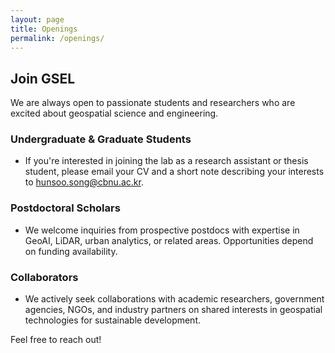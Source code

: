 ```yaml
---
layout: page
title: Openings
permalink: /openings/
---
```


## Join GSEL

We are always open to passionate students and researchers who are excited about geospatial science and engineering.

### Undergraduate & Graduate Students
- If you're interested in joining the lab as a research assistant or thesis student, please email your CV and a short note describing your interests to hunsoo.song@cbnu.ac.kr.

### Postdoctoral Scholars
- We welcome inquiries from prospective postdocs with expertise in GeoAI, LiDAR, urban analytics, or related areas. Opportunities depend on funding availability.

### Collaborators
- We actively seek collaborations with academic researchers, government agencies, NGOs, and industry partners on shared interests in geospatial technologies for sustainable development.

Feel free to reach out!
